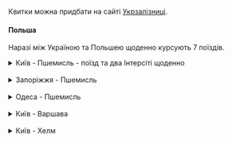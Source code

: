 Квитки можна придбати на сайті [Укрзалізниці](https://booking.uz.gov.ua/).

#### Польша

Наразі між Україною та Польшею щоденно курсують 7 поїздів.

<details>
<summary>Київ - Пшемисль - поїзд та два Інтерсіті щоденно</summary></br> 


1. №715/716 Інтерсіті+

   - відправляється з Києва щодня о 17:00, прибуває в Пшемисль наступного ранку о 5:00;

   - в зворотному напрямку відправляється з Пшемисля о 10:15, до Києва прибуває в 22:34.

2. №705/706K Інтерсіті+
   
   - відправляється з Києва щодня о 08:30, прибуває в Пшемисль того ж дня в 19:53.

    - в зворотньому напрямку відправляється в 23:10 та прибуває в Київ наступного дня об 11:25.


Роблять зупинки у Вінниці, Хмельницькому, Тернополі та Львові.

Ціни на квитки від Києва до Пшемисля: сидячим вагоном І клacу - 1334 грн, ІІ клacу - 936 грн.

3. Поїзд №53/54 

   - відправляється з Києва о 19:48, прибуття в Пшемисль в 7:21;

   - у зворотному напрямку поїздів  відправляється о 18:39, прибуває - о 9:21.

Має лише одну проміжну зупинку у Львові. 

Вартість квитка від Києва до Перемишля в купейному вагоні - 1535 грн.

</details>
</br>

<details>
<summary>Запоріжжя - Пшемисль</summary></br> 

Поїзд № 32

Відправляється щоденно зі станції Запоріжжя о 15:30.

Зупиняється у Дніпрі, Кам'янському, Знам'янці, на станції Тараса Шевченка, в Білій Церкві, Бердичеві та Львові.

Прибуває в Пшемисль о 13:15 наступного дня.

В зворотному напрямку з Пшемисля відправляється о 16:00. Прибуває в Запоріжжя о 15:00 наступного дня.

Вартість проїзду в купейному вагоні між кінцевими станціями - 2144 грн., в вагоні класу люкс - 2610 грн.

</details>
</br>

<details>
<summary>Одеса - Пшемисль </summary></br> 

Поїзд №36

Відправляється з Одеси в 15:54 та прибуває в Пшемисль на наступний день о 7:21.

Поїзд зупиняється на станціях: Роздільна-1, Подільськ, Кодима, Радниця, Бапнярка, Paxни, Жмеринка-П.

В зворотному напрямку поїздів відправляється в 18:39, прибуваючи в Одесу в 11:33 наступного дня.

Вартість проїзду в купейному вагоні - 1223 грн.

</details>
</br>

<details>
<summary>Київ - Варшава</summary></br>

Відправляється з Києва о 17:27  і прибуває до Варшави о 10:04.

В Україні зупиняється в Ковелі. 

В зворотному напрямку з Варшави відправляється в 17:49 і прибуває в Київ о 13:12 наступного дня. 

Назва станції в Варшаві - Bapшава-Всходня.

Вартість квитків з Києва до Варшави –                грн. в м'якому купейному вагоні на 3 полиці.

Придбати квитки на цей поїзд дуже складно. З'являються на сайті Укрзалізниці за 20 днів до дати виїзду в 8:00 ранку та розбираються за декілька хвилин.

</details>
</br>


<details>
<summary>Київ - Хелм</summary></br>

Поїзд №23

Відправляється з Києва о 22:54  і прибуває до Хелму о 12:10 наступного дня.

На шляху слідування зупиняється в Бердичеві, Ковелі та Рівному. 

З Хелму відправляється в 16:46 і прибуває в Київ о 07:33 наступного дня. 

Назва станції в Варшаві - Bapшава-Всходня.

Вартість проїзду в купейному вагоні – 1126 грн.
